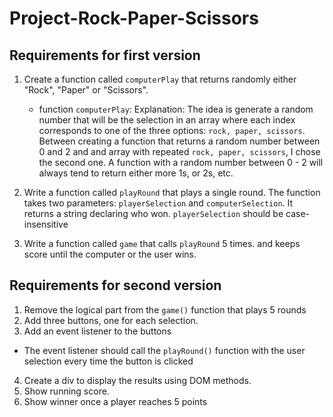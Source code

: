 # Project-Rock-Paper-Scissors
## Requirements for first version
1. Create a function called `computerPlay` that returns randomly either "Rock", "Paper" or "Scissors".
    - function `computerPlay`: Explanation: The idea is generate a random number that will be the selection in an array where each index corresponds
    to one of the three options: `rock, paper, scissors`. Between creating a function that returns a random number between 0 and 2 and and array with 
    repeated `rock, paper, scissors`, I chose the second one. A function with
    a random number between 0 - 2 will always tend to return either more 1s, or 2s, etc. 

2. Write a function called `playRound` that plays a single round. The function takes two parameters: `playerSelection` and `computerSelection`. It returns a string declaring who won. `playerSelection` should be case-insensitive 

3. Write a function called `game` that calls `playRound` 5 times. and keeps score until the computer or the user wins.

## Requirements for second version
1. Remove the logical part from the `game()` function that plays 5 rounds
2. Add three buttons, one for each selection. 
3. Add an event listener to the buttons
 - The event listener should call the `playRound()` function with the user selection every time the button is clicked
4. Create a div to display the results using DOM methods.
5. Show running score.
6. Show winner once a player reaches 5 points 
      

